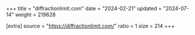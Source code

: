 +++
title = "diffractionlimit.com"
date = "2024-02-21"
updated = "2024-07-14"
weight = 219628

[extra]
source = "https://diffractionlimit.com/"
ratio = 1
size = 214
+++
